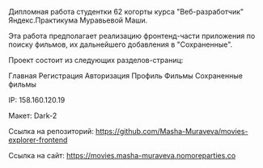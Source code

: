 Дипломная работа студентки 62 когорты курса "Веб-разработчик" Яндекс.Практикума Муравьевой Маши.

Эта работа предполагает реализацию фронтенд-части приложения по поиску фильмов, их дальнейшего добавления в "Сохраненные".

Проект состоит из следующих разделов-страниц:

Главная
Регистрация
Авторизация
Профиль
Фильмы
Сохраненные фильмы

IP: 158.160.120.19

Макет: Dark-2

Ссылка на репозиторий: https://github.com/Masha-Muraveva/movies-explorer-frontend

Ссылка на сайт: https://movies.masha-muraveva.nomoreparties.co
